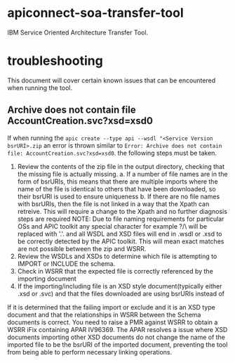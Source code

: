 # apiconnect-soa-transfer-tool

IBM Service Oriented Architecture Transfer Tool.  

# troubleshooting
This document will cover certain known issues that can be encountered when running the tool.

## Archive does not contain file AccountCreation.svc?xsd=xsd0
If when running the `apic create --type api --wsdl "<Service Version bsrURI>.zip` an error is thrown similar to `Error: Archive does not contain file: AccountCreation.svc?xsd=xsd0`.
the following steps must be taken.
1. Review the contents of the zip file in the output directory, checking that the missing file is actually missing.
	a. If a number of file names are in the form of bsrURIs, this means that there are multiple imports where the name of the file is identical to others that have been downloaded, so their bsrURI is used to ensure uniqueness
	b. If there are no file names with bsrURIs, then the file is not linked in a way that the Xpath can retreive. This will require a change to the Xpath and no further diagnosis steps are required 
	NOTE: Due to file naming requirements for particular OSs and APIC toolkit any special character for example ?/\ will be replaced with '.'. and all WSDL and XSD files will end in .wsdl or .xsd to be correctly detected by the APIC toolkit. This will mean exact matches are not possible between the zip and WSRR.
2. Review the WSDLs and XSDs to determine which file is attempting to IMPORT or INCLUDE the schema.
3. Check in WSRR that the expected file is correctly referenced by the importing document
4. If the importing/including file is an XSD style document(typically either .xsd or .svc) and that the files downloaded are using bsrURIs instead of 

If it is determined that the failing import or exclude and it is an XSD type document and that the relationships in WSRR between the Schema documents is correct. You need to raise a PMR against WSRR to obtain a WSRR iFix containing APAR IV96369. The APAR resolves a issue where XSD documents importing other XSD documents do not change the name of the imported file to be the bsrURI of the imported document, preventing the tool from being able to perform necessary linking operations. 
